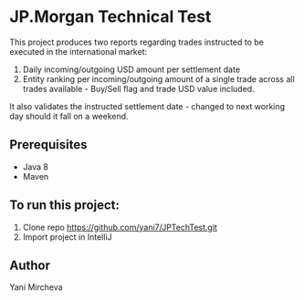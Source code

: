 # JP.Morgan Technical Test
This project produces two reports regarding trades instructed to be executed in the international market:
1. Daily incoming/outgoing USD amount per settlement date
2. Entity ranking per incoming/outgoing amount of a single trade across all trades available - Buy/Sell flag and trade USD value included.

It also validates the instructed settlement date - changed to next working day should it fall on a weekend.

## Prerequisites
- Java 8
- Maven

## To run this project:
1. Clone repo https://github.com/yani7/JPTechTest.git
2. Import project in IntelliJ

## Author
Yani Mircheva




